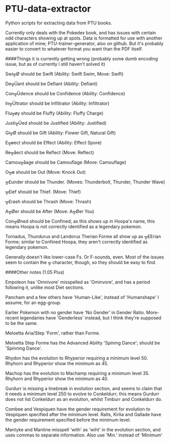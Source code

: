 # PTU-data-extractor
Python scripts for extracting data from PTU books.

Currently only deals with the Pokedex book, and has issues with certain odd characters showing up at spots. Data is formatted for use with another application of mine; PTU-trainer-generator, also on github. But it's probably easier to convert to whatever format you want than the PDF itself.

####Things it is currently getting wrong (probably some dumb encoding issue, but as of currently I still haven't solved it)

Swi╦Ø should be Swift (Ability: Swift Swim, Move: Swift)

De╦Üant should be Defiant (Ability: Defiant)

Con╦Üdence should be Confidence (Ability: Confidence)

In╦Ültrator should be Infiltrator (Ability: Infiltrator)

Flu╦øy should be Fluffy (Ability: Fluffy Charge)

Justi╦Üed should be Justified (Ability: Justified)

Gi╦Ø should be Gift (Ability: Flower Gift, Natural Gift)

E╦øect should be Effect (Ability: Effect Spore)

Re╦åect should be Reflect (Move: Reflect)

Camou╦åage should be Camouflage (Move: Camouflage)

O╦ø should be Out (Move: Knock Out)

╦£under should be Thunder. (Moves: Thunderbolt, Thunder, Thunder Wave)

╦£ief should be Thief. (Move: Thief)

╦£rash should be Thrash (Move: Thrash)

A╦Øer should be After (Move: A╦Øer You)

Con╦Øned should be Confined; as this shows up in Hoopa's name, this means Hoopa is not correctly identified as a legendary pokemon.

Tornadus, Thundurus and Landorus Therian Forme all show up as ╦£Erian Forme; similar to Confined Hoopa, they aren't correctly identified as legendary pokemon. 

Generally doesn't like lower-case Fs. Or F-sounds, even. Most of the issues seem to contain the ╦ character, though, so they should be easy to find.

####Other notes (1.05 Plus)

Empoleon has 'Omnivore' misspelled as 'Ominvore', and has a period following it, unlike most Diet sections.

Pancham and a few others have 'Human-Like', instead of 'Humanshape' I assume, for an egg-group.

Earlier Pokemon with no gender have 'No Gender' in Gender Ratio. More-recent legendaries have 'Genderless' instead, but I think they're supposed to be the same.

Meloetta Aria/Step 'Form', rather than Forme.

Meloetta Step Forme has the Advanced Ability 'Spining Dance'; should be 'Spinning Dance'.

Rhydon has the evolution to Rhyperior requiring a minimum level 50. Rhyhorn and Rhyperior show the minimum as 45.

Machop has the evolution to Machamp requiring a minimum level 35. Rhyhorn and Rhyperior show the minimum as 40.

Gurdurr is missing a linebreak in evolution section, and seems to claim that it needs a minimum level 250 to evolve to Conkeldurr; this means Gurdurr does not list Conkeldurr as an evolution, whilst Timburr and Conkeldurr do.

Combee and Vespiquen have the gender requirement for evolution to Vespiquen specified after the minimum level. Ralts, Kirlia and Gallade have the gender requirement specified before the minimum level.

Mantyke and Mantine misspell 'with' as 'wiht' in the evolution section, and uses commas to separate information. Also use 'Min.' instead of 'Minimum'